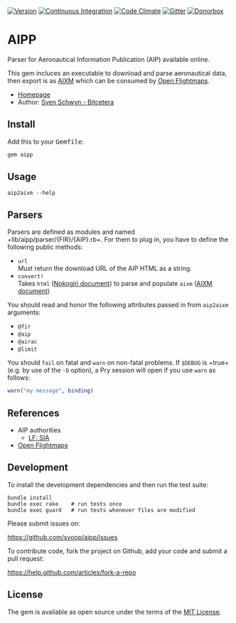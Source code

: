 [![Version](https://img.shields.io/gem/v/aipp.svg?style=flat)](https://rubygems.org/gems/aipp)
[![Continuous Integration](https://img.shields.io/travis/svoop/aipp/master.svg?style=flat)](https://travis-ci.org/svoop/aipp)
[![Code Climate](https://img.shields.io/codeclimate/github/svoop/aipp.svg?style=flat)](https://codeclimate.com/github/svoop/aipp)
[![Gitter](https://img.shields.io/gitter/room/svoop/aipp.svg?style=flat)](https://gitter.im/svoop/aipp)
[![Donorbox](https://img.shields.io/badge/donate-on_donorbox-yellow.svg)](https://donorbox.org/bitcetera)

# AIPP

Parser for Aeronautical Information Publication (AIP) available online.

This gem incluces an executable to download and parse aeronautical data, then
export is as [AIXM](https://github.com/svoop/aixm) which can be consumed by
[Open Flightmaps](https://openflightmaps.org).

* [Homepage](https://github.com/svoop/aipp)
* Author: [Sven Schwyn - Bitcetera](http://www.bitcetera.com)

## Install

Add this to your <tt>Gemfile</tt>:

```ruby
gem aipp
```

## Usage

```
aip2aixm --help
```

## Parsers

Parsers are defined as modules and named +lib/aipp/parser/{FIR}/{AIP}.rb+. For
them to plug in, you have to define the following public methods:

* `url`<br>Must return the download URL of the AIP HTML as a string.
* `convert!`<br>Takes `html` ([Nokogiri document](https://github.com/sparklemotion/nokogiri)) to parse and populate `aixm` ([AIXM document](https://github.com/svoop/aixm))

You should read and honor the following attributes passed in from `aip2aixm`
arguments:

* `@fir`
* `@aip`
* `@airac`
* `@limit`

You should `fail` on fatal and `warn` on non-fatal problems. If `$DEBUG` is
+true+ (e.g. by use of the `-D` option), a Pry session will open if you use
`warn` as follows:

```ruby
warn("my message", binding)
```

## References

* AIP authorities
  * [LF: SIA](https://www.sia.aviation-civile.gouv.fr)
* [Open Flightmaps](https://openflightmaps.org)

## Development

To install the development dependencies and then run the test suite:

```
bundle install
bundle exec rake    # run tests once
bundle exec guard   # run tests whenever files are modified
```

Please submit issues on:

https://github.com/svoop/aipp/issues

To contribute code, fork the project on Github, add your code and submit a
pull request:

https://help.github.com/articles/fork-a-repo

## License

The gem is available as open source under the terms of the [MIT License](http://opensource.org/licenses/MIT).

